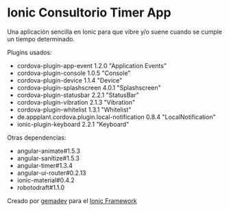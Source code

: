 # Ionic Consultorio Timer App

Una aplicación sencilla en Ionic para que vibre y/o suene cuando se cumple un tiempo determinado.

Plugins usados:
* cordova-plugin-app-event 1.2.0 "Application Events"
* cordova-plugin-console 1.0.5 "Console"
* cordova-plugin-device 1.1.4 "Device"
* cordova-plugin-splashscreen 4.0.1 "Splashscreen"
* cordova-plugin-statusbar 2.2.1 "StatusBar"
* cordova-plugin-vibration 2.1.3 "Vibration"
* cordova-plugin-whitelist 1.3.1 "Whitelist"
* de.appplant.cordova.plugin.local-notification 0.8.4 "LocalNotification"
* ionic-plugin-keyboard 2.2.1 "Keyboard"

Otras dependencias:
* angular-animate#1.5.3
* angular-sanitize#1.5.3
* angular-timer#1.3.4
* angular-ui-router#0.2.13
* ionic-material#0.4.2
* robotodraft#1.1.0

Creado por [gemadev](http://www.gemadev.com.ar) para el [Ionic Framework](http://ionicframework.com/)
